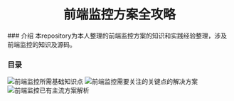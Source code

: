 <h1 align="center">前端监控方案全攻略</h1> 
### 介绍
本repository为本人整理的前端监控方案的知识和实践经验整理，涉及前端监控的知识及源码。

### 目录
![前端监控所需基础知识点]()
![前端监控需要关注的关键点的解决方案]()
![前端监控已有主流方案解析]()

